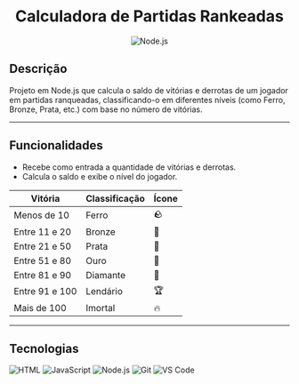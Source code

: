 <h1 align="center"> Calculadora de Partidas Rankeadas </h1>
<p align="center">
  <img src="https://skillicons.dev/icons?i=nodejs" alt="Node.js" />
</p>

## Descrição

Projeto em Node.js que calcula o saldo de vitórias e derrotas de um jogador em partidas ranqueadas, classificando-o em diferentes níveis (como Ferro, Bronze, Prata, etc.) com base no número de vitórias.

---

## Funcionalidades

- Recebe como entrada a quantidade de vitórias e derrotas.
- Calcula o saldo e exibe o nível do jogador.

| Vitória | Classificação   | Ícone   |
|---------|-----------------|---------|
| Menos de 10 | Ferro           | 🪨     |
| Entre 11 e 20 | Bronze          | 🥉     |
| Entre 21 e 50 | Prata           | 🥈     |
| Entre 51 e 80 | Ouro            | 🥇     |
| Entre 81 e 90 | Diamante        | 💎     |
| Entre 91 e 100 | Lendário       | 🏆     |
| Mais de 100 | Imortal         | 🔥     |
    
---

## Tecnologias 

![HTML](https://img.shields.io/badge/HTML-E34F26?style=for-the-badge&logo=html5&logoColor=white)
![JavaScript](https://img.shields.io/badge/JavaScript-FFFF00?style=for-the-badge&logo=javascript&logoColor=black)
![Node.js](https://img.shields.io/badge/Node.js-43853D?style=for-the-badge&logo=node.js&logoColor=white)
![Git](https://img.shields.io/badge/Git-F05032?style=for-the-badge&logo=git&logoColor=white)
![VS Code](https://img.shields.io/badge/VS_Code-007ACC?style=for-the-badge&logo=visualstudiocode&logoColor=white)


